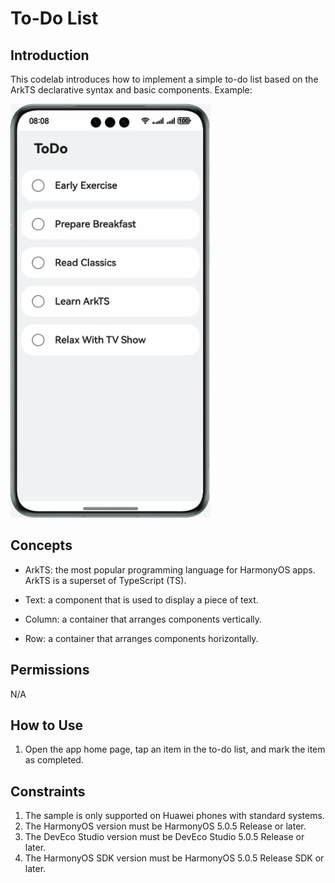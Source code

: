 # To-Do List

## Introduction

This codelab introduces how to implement a simple to-do list based on the ArkTS declarative syntax and basic components. Example:

![](screenshots/device/ToDoList.en.gif)

## Concepts

- ArkTS: the most popular programming language for HarmonyOS apps. ArkTS is a superset of TypeScript (TS).

- Text: a component that is used to display a piece of text.

- Column: a container that arranges components vertically.

- Row: a container that arranges components horizontally.

## Permissions

N/A

## How to Use

1. Open the app home page, tap an item in the to-do list, and mark the item as completed.

## Constraints

1. The sample is only supported on Huawei phones with standard systems.
2. The HarmonyOS version must be HarmonyOS 5.0.5 Release or later.
3. The DevEco Studio version must be DevEco Studio 5.0.5 Release or later.
4. The HarmonyOS SDK version must be HarmonyOS 5.0.5 Release SDK or later.
